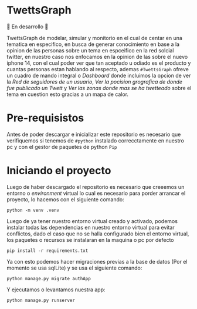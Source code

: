 # TwettsGraph

:construction: En desarrollo :construction:

TwettsGraph de modelar, simular y monitorio en el cual de centar en una tematica en especifico, en busca de generar conocimiento en base a la opinion de las personas sobre un tema en espceifico en la red solcial twitter, en nuestro caso nos enfocamos en la opinion de las sobre el nuevo iphone 14, con el cual poder ver que tan aceptado u odiado es el producto y cuantas personas estan hablando al respecto, ademas `#TwettsGraph` ofreve un cuadro de mando integral o _Dashboard_ donde incluimos la opcion de ver la _Red de seguidores de un usuario_, _Ver la pocision grografica de donde fue publicado un Twett_ y  _Ver las zonas donde mas se ha twetteado_ sobre el tema en cuestion esto gracias a un mapa de calor.


# Pre-requisistos

Antes de poder descargar e inicializar este repositorio es necesario que verifiquemos si tenemos de `#python` instalado correcctamente en nuestro pc y con el gestor de paquetes de python `Pip`


# Iniciando el proyecto

Luego de haber descargado el repositorio es necesario que creeemos un entorno o _environment_ virtual lo cual es necesario para porder arrancar el proyecto, lo hacemos con el siguiente comando: 

```
python -m venv .venv
```

Luego de ya tener nuestro entorno virtual creado y activado, podemos instalar todas las dependencias en nuestro entorno virtual para evitar conflictos, dado el caso que no se halla configurado bien el entorno virtual, los paquetes o recursos se instalaran en la maquina o pc por defecto

```
pip install -r requirements.txt
```

Ya con esto podemos hacer migraciones previas a la base de datos (Por el momento se usa sqlLite) y se usa el siguiente comando:  

```
python manage.py migrate authApp
```

Y ejecutamos o levantamos nuestra app: 

```
python manage.py runserver
```




